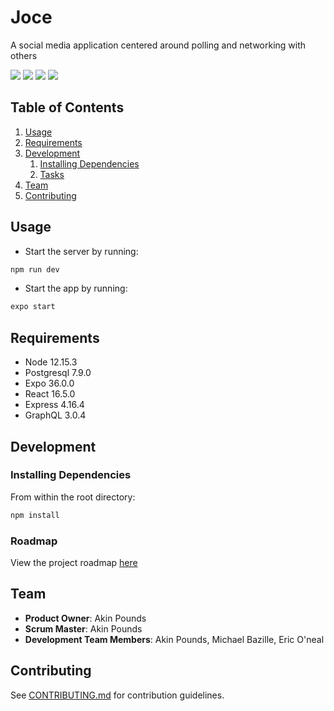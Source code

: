 # Joce
  A social media application centered around polling and networking with others
  
  ![](https://res.cloudinary.com/https-pilot-tune-herokuapp-com/image/upload/v1602264321/Joce_-_Portrait_-_Master_-_RGB_vejqpl_h75hky.svg)
  ![](https://res.cloudinary.com/https-pilot-tune-herokuapp-com/image/upload/v1602265185/template_primary_ywpho0.jpg)
  ![](https://res.cloudinary.com/https-pilot-tune-herokuapp-com/image/upload/v1602264465/image_wkjh7r.png)
  ![](https://res.cloudinary.com/https-pilot-tune-herokuapp-com/image/upload/v1602264397/Screenshot_20201002-161131_Expo_tglydh.jpg)
  

## Table of Contents

1. [Usage](#Usage)
1. [Requirements](#requirements)
1. [Development](#development)
    1. [Installing Dependencies](#installing-dependencies)
    1. [Tasks](#tasks)
1. [Team](#team)
1. [Contributing](#contributing) 


## Usage

- Start the server by running: 

```sh
npm run dev
```

- Start the app by running: 
```sh
expo start
```

## Requirements

- Node 12.15.3
- Postgresql 7.9.0
- Expo 36.0.0
- React 16.5.0
- Express 4.16.4
- GraphQL 3.0.4

## Development

### Installing Dependencies

From within the root directory:

```sh
npm install
```

### Roadmap

View the project roadmap [here](https://github.com/serverusnola/Guardian/issues)

## Team

  - __Product Owner__: Akin Pounds
  - __Scrum Master__: Akin Pounds
  - __Development Team Members__: Akin Pounds, Michael Bazille, Eric O'neal


## Contributing

See [CONTRIBUTING.md](https://github.com/serverusnola/Guardian/blob/master/CONTRIBUTING.md) for contribution guidelines.
